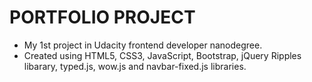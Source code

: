 # PORTFOLIO PROJECT

- My 1st project in Udacity frontend developer nanodegree.
- Created using HTML5, CSS3, JavaScript, Bootstrap, jQuery Ripples libarary, typed.js, wow.js and navbar-fixed.js libraries.
